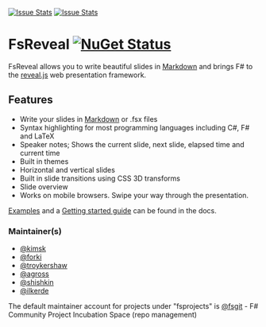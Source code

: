 [![Issue Stats](http://issuestats.com/github/fsprojects/FsReveal/badge/issue)](http://issuestats.com/github/fsprojects/FsReveal)
[![Issue Stats](http://issuestats.com/github/fsprojects/FsReveal/badge/pr)](http://issuestats.com/github/fsprojects/FsReveal)

# FsReveal [![NuGet Status](http://img.shields.io/nuget/v/FsReveal.svg?style=flat)](https://www.nuget.org/packages/FsReveal/)

FsReveal allows you to write beautiful slides in [Markdown](http://daringfireball.net/projects/markdown/syntax)
and brings F# to the [reveal.js][revealjs] web presentation framework.

## Features

- Write your slides in [Markdown](http://daringfireball.net/projects/markdown/syntax) or .fsx files
- Syntax highlighting for most programming languages including C#, F# and LaTeX
- Speaker notes; Shows the current slide, next slide, elapsed time and current time
- Built in themes
- Horizontal and vertical slides
- Built in slide transitions using CSS 3D transforms
- Slide overview
- Works on mobile browsers. Swipe your way through the presentation.

[Examples](http://fsprojects.github.io/FsReveal/index.html#Examples) and a [Getting started guide](http://fsprojects.github.io/FsReveal/getting-started.html) can be found in the docs.

[revealjs]: https://github.com/hakimel/reveal.js/ "reveal.js | HTML presentations made easy"

### Maintainer(s)

- [@kimsk](https://github.com/kimsk)
- [@forki](https://github.com/forki)
- [@troykershaw](https://github.com/troykershaw)
- [@agross](https://github.com/agross)
- [@shishkin](https://github.com/shishkin)
- [@ilkerde](https://github.com/ilkerde)

The default maintainer account for projects under "fsprojects" is [@fsgit](https://github.com/fsgit) - F# Community Project Incubation Space (repo management)
